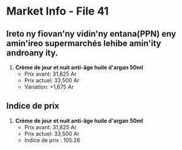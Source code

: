 # Market Info - File 41

## Ireto ny fiovan'ny vidin'ny entana(PPN) eny amin'ireo supermarchés lehibe amin'ity androany ity.

1. **Crème de jour et nuit anti-âge huile d'argan 50ml**
   - Prix avant: 31,825 Ar
   - Prix actuel: 33,500 Ar
   - Variation: +1,675 Ar



## Indice de prix

1. **Crème de jour et nuit anti-âge huile d'argan 50ml**
   - Prix avant: 31,825 Ar
   - Prix actuel: 33,500 Ar
   - Indice de prix : 105.26

